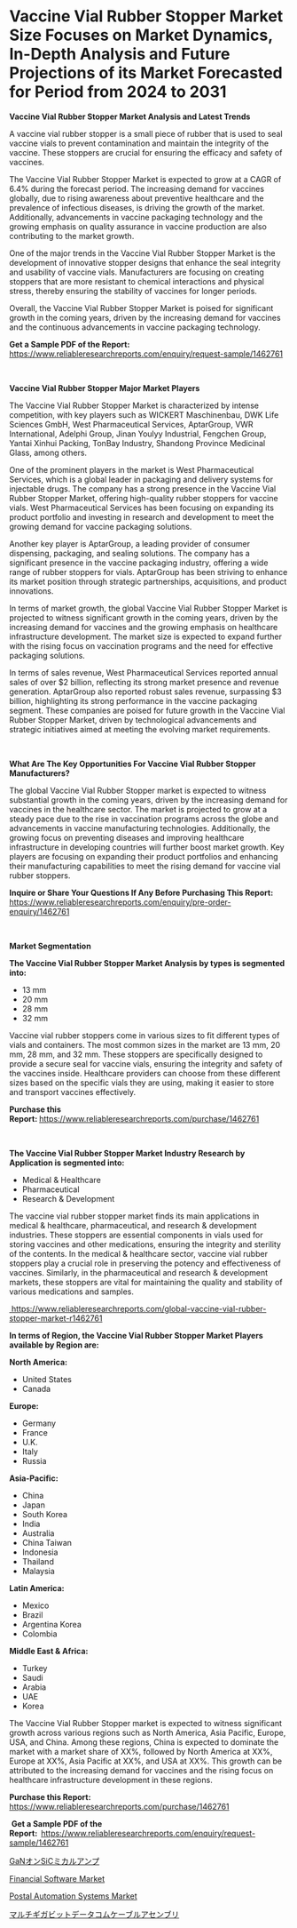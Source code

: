 <p><h1>Vaccine Vial Rubber Stopper Market Size Focuses on Market Dynamics, In-Depth Analysis and Future Projections of its Market Forecasted for Period from 2024 to 2031</h1></p><p><strong>Vaccine Vial Rubber Stopper Market Analysis and Latest Trends</strong></p>
<p><p>A vaccine vial rubber stopper is a small piece of rubber that is used to seal vaccine vials to prevent contamination and maintain the integrity of the vaccine. These stoppers are crucial for ensuring the efficacy and safety of vaccines.</p><p>The Vaccine Vial Rubber Stopper Market is expected to grow at a CAGR of 6.4% during the forecast period. The increasing demand for vaccines globally, due to rising awareness about preventive healthcare and the prevalence of infectious diseases, is driving the growth of the market. Additionally, advancements in vaccine packaging technology and the growing emphasis on quality assurance in vaccine production are also contributing to the market growth.</p><p>One of the major trends in the Vaccine Vial Rubber Stopper Market is the development of innovative stopper designs that enhance the seal integrity and usability of vaccine vials. Manufacturers are focusing on creating stoppers that are more resistant to chemical interactions and physical stress, thereby ensuring the stability of vaccines for longer periods.</p><p>Overall, the Vaccine Vial Rubber Stopper Market is poised for significant growth in the coming years, driven by the increasing demand for vaccines and the continuous advancements in vaccine packaging technology.</p></p>
<p><strong>Get a Sample PDF of the Report:&nbsp;</strong> <a href="https://www.reliableresearchreports.com/enquiry/request-sample/1462761">https://www.reliableresearchreports.com/enquiry/request-sample/1462761</a></p>
<p>&nbsp;</p>
<p><strong>Vaccine Vial Rubber Stopper Major Market Players</strong></p>
<p><p>The Vaccine Vial Rubber Stopper Market is characterized by intense competition, with key players such as WICKERT Maschinenbau, DWK Life Sciences GmbH, West Pharmaceutical Services, AptarGroup, VWR International, Adelphi Group, Jinan Youlyy Industrial, Fengchen Group, Yantai Xinhui Packing, TonBay Industry, Shandong Province Medicinal Glass, among others.</p><p>One of the prominent players in the market is West Pharmaceutical Services, which is a global leader in packaging and delivery systems for injectable drugs. The company has a strong presence in the Vaccine Vial Rubber Stopper Market, offering high-quality rubber stoppers for vaccine vials. West Pharmaceutical Services has been focusing on expanding its product portfolio and investing in research and development to meet the growing demand for vaccine packaging solutions.</p><p>Another key player is AptarGroup, a leading provider of consumer dispensing, packaging, and sealing solutions. The company has a significant presence in the vaccine packaging industry, offering a wide range of rubber stoppers for vials. AptarGroup has been striving to enhance its market position through strategic partnerships, acquisitions, and product innovations.</p><p>In terms of market growth, the global Vaccine Vial Rubber Stopper Market is projected to witness significant growth in the coming years, driven by the increasing demand for vaccines and the growing emphasis on healthcare infrastructure development. The market size is expected to expand further with the rising focus on vaccination programs and the need for effective packaging solutions.</p><p>In terms of sales revenue, West Pharmaceutical Services reported annual sales of over $2 billion, reflecting its strong market presence and revenue generation. AptarGroup also reported robust sales revenue, surpassing $3 billion, highlighting its strong performance in the vaccine packaging segment. These companies are poised for future growth in the Vaccine Vial Rubber Stopper Market, driven by technological advancements and strategic initiatives aimed at meeting the evolving market requirements.</p></p>
<p>&nbsp;</p>
<p><strong>What Are The Key Opportunities For Vaccine Vial Rubber Stopper Manufacturers?</strong></p>
<p><p>The global Vaccine Vial Rubber Stopper market is expected to witness substantial growth in the coming years, driven by the increasing demand for vaccines in the healthcare sector. The market is projected to grow at a steady pace due to the rise in vaccination programs across the globe and advancements in vaccine manufacturing technologies. Additionally, the growing focus on preventing diseases and improving healthcare infrastructure in developing countries will further boost market growth. Key players are focusing on expanding their product portfolios and enhancing their manufacturing capabilities to meet the rising demand for vaccine vial rubber stoppers.</p></p>
<p><strong>Inquire or Share Your Questions If Any Before Purchasing This Report:</strong> <a href="https://www.reliableresearchreports.com/enquiry/pre-order-enquiry/1462761">https://www.reliableresearchreports.com/enquiry/pre-order-enquiry/1462761</a></p>
<p>&nbsp;</p>
<p><strong>Market Segmentation</strong></p>
<p><strong>The Vaccine Vial Rubber Stopper Market Analysis by types is segmented into:</strong></p>
<p><ul><li>13 mm</li><li>20 mm</li><li>28 mm</li><li>32 mm</li></ul></p>
<p><p>Vaccine vial rubber stoppers come in various sizes to fit different types of vials and containers. The most common sizes in the market are 13 mm, 20 mm, 28 mm, and 32 mm. These stoppers are specifically designed to provide a secure seal for vaccine vials, ensuring the integrity and safety of the vaccines inside. Healthcare providers can choose from these different sizes based on the specific vials they are using, making it easier to store and transport vaccines effectively.</p></p>
<p><strong>Purchase this Report:&nbsp;</strong><a href="https://www.reliableresearchreports.com/purchase/1462761">https://www.reliableresearchreports.com/purchase/1462761</a></p>
<p>&nbsp;</p>
<p><strong>The Vaccine Vial Rubber Stopper Market Industry Research by Application is segmented into:</strong></p>
<p><ul><li>Medical & Healthcare</li><li>Pharmaceutical</li><li>Research & Development</li></ul></p>
<p><p>The vaccine vial rubber stopper market finds its main applications in medical & healthcare, pharmaceutical, and research & development industries. These stoppers are essential components in vials used for storing vaccines and other medications, ensuring the integrity and sterility of the contents. In the medical & healthcare sector, vaccine vial rubber stoppers play a crucial role in preserving the potency and effectiveness of vaccines. Similarly, in the pharmaceutical and research & development markets, these stoppers are vital for maintaining the quality and stability of various medications and samples.</p></p>
<p><a href="https://www.reliableresearchreports.com/global-vaccine-vial-rubber-stopper-market-r1462761">&nbsp;https://www.reliableresearchreports.com/global-vaccine-vial-rubber-stopper-market-r1462761</a></p>
<p><strong>In terms of Region, the Vaccine Vial Rubber Stopper Market Players available by Region are:</strong></p>
<p>
    <p> <strong> North America: </strong>
        <ul>
            <li>United States</li>
            <li>Canada</li>
        </ul>
        </p> 
    <p> <strong> Europe: </strong>
        <ul>
            <li>Germany</li>
            <li>France</li>
            <li>U.K.</li>
            <li>Italy</li>
            <li>Russia</li>
        </ul>
        </p> 
    <p> <strong> Asia-Pacific: </strong>
        <ul>
            <li>China</li>
            <li>Japan</li>
            <li>South Korea</li>
            <li>India</li>
            <li>Australia</li>
            <li>China Taiwan</li>
            <li>Indonesia</li>
            <li>Thailand</li>
            <li>Malaysia</li>
        </ul>
        </p> 
    <p> <strong> Latin America: </strong>
        <ul>
            <li>Mexico</li>
            <li>Brazil</li>
            <li>Argentina Korea</li>
            <li>Colombia</li>
        </ul>
        </p> 
    <p> <strong> Middle East & Africa: </strong>
        <ul>
            <li>Turkey</li>
            <li>Saudi</li>
            <li>Arabia</li>
            <li>UAE</li>
            <li>Korea</li>
        </ul>
    </p>
    </p>
<p><p>The Vaccine Vial Rubber Stopper market is expected to witness significant growth across various regions such as North America, Asia Pacific, Europe, USA, and China. Among these regions, China is expected to dominate the market with a market share of XX%, followed by North America at XX%, Europe at XX%, Asia Pacific at XX%, and USA at XX%. This growth can be attributed to the increasing demand for vaccines and the rising focus on healthcare infrastructure development in these regions.</p></p>
<p><strong>Purchase this Report: </strong><a href="https://www.reliableresearchreports.com/purchase/1462761">https://www.reliableresearchreports.com/purchase/1462761</a></p>
<p>&nbsp;<strong>Get a Sample PDF of the Report:&nbsp;&nbsp;</strong><a href="https://www.reliableresearchreports.com/enquiry/request-sample/1462761">https://www.reliableresearchreports.com/enquiry/request-sample/1462761</a></p>
<p><strong></strong></p>
<p><p><a href="https://github.com/dathomson6534/Market-Research-Report-List-2/blob/main/3730004177069.md">GaNオンSiCミカルアンプ</a></p><p><a href="https://github.com/muhammadasraf467/Market-Research-Report-List-1/blob/main/financial-software-market.md">Financial Software Market</a></p><p><a href="https://github.com/sosoelmasry38/Market-Research-Report-List-1/blob/main/postal-automation-systems-market.md">Postal Automation Systems Market</a></p><p><a href="https://github.com/BoydYundt1/Market-Research-Report-List-2/blob/main/7281575177070.md">マルチギガビットデータコムケーブルアセンブリ</a></p></p>